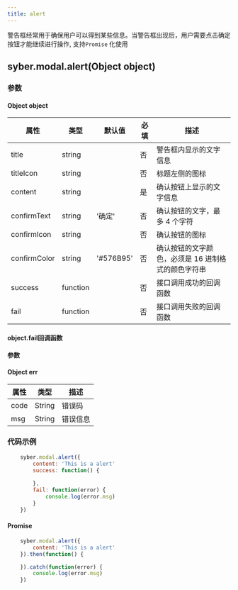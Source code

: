```yaml
---
title: alert
---
```


警告框经常用于确保用户可以得到某些信息。当警告框出现后，用户需要点击确定按钮才能继续进行操作, 支持`Promise` 化使用


## syber.modal.alert(Object object)
### 参数
#### Object object
| 属性     | 类型   | 默认值  |  必填 | 描述                         |
| ---------- | ------- | -------- | ---------------- | ---------------------------------- |
| title | string |  | 否 | 警告框内显示的文字信息 |
| titleIcon | string |       | 否 | 标题左侧的图标 |
| content | string |  | 是 | 确认按钮上显示的文字信息 |
| confirmText | string | '确定' | 否 | 确认按钮的文字，最多 4 个字符 |
| confirmIcon | string |       | 否 | 确认按钮的图标 |
| confirmColor | string| '#576B95'  | 否 | 确认按钮的文字颜色，必须是 16 进制格式的颜色字符串 |
| success | function |  |  否     | 接口调用成功的回调函数      |
| fail   | function |  |  否     | 接口调用失败的回调函数      |


#### object.fail回调函数
#### 参数
#### Object err
| 属性 | 类型  | 描述 |
| -- | -- | -- |
| code | String | 错误码 |
| msg | String  | 错误信息 |

### 代码示例
```javascript
    syber.modal.alert({
        content: 'This is a alert'
        success: function() {
            
        },
        fail: function(error) {
            console.log(error.msg)
        }
    })
```

#### Promise
```javascript
    syber.modal.alert({
        content: 'This is a alert'
    }).then(function() {

    }).catch(function(error) {
        console.log(error.msg)
    })
```
